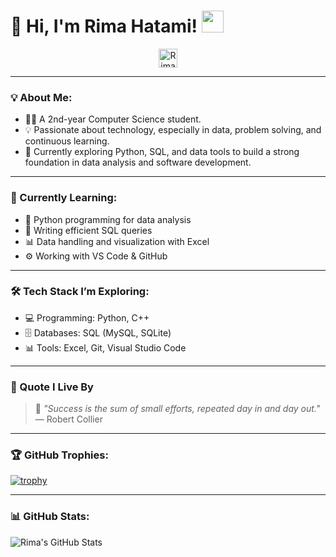 # 👋 Hi, I'm Rima Hatami! <img src="https://github.com/TheDudeThatCode/TheDudeThatCode/blob/master/Assets/Hi.gif" width="35" />

<p align="center">
  <a href="https://www.linkedin.com/in/rima-hatami" target="_blank">
    <img align="center" src="https://cdn.jsdelivr.net/npm/simple-icons@v5/icons/linkedin.svg" alt="Rima Hatami | LinkedIn" width="30" height="30" />
  </a>
</p>

---

### 💡 About Me:
- 👩‍💻 A 2nd-year Computer Science student.  
- 💡 Passionate about technology, especially in data, problem solving, and continuous learning.  
- 🚀 Currently exploring Python, SQL, and data tools to build a strong foundation in data analysis and software development.

---

### 📘 Currently Learning:
- 🐍 Python programming for data analysis  
- 🧠 Writing efficient SQL queries  
- 📊 Data handling and visualization with Excel  
- ⚙️ Working with VS Code & GitHub

---

### 🛠️ Tech Stack I’m Exploring:
- 💻 Programming: Python, C++  
- 🗄️ Databases: SQL (MySQL, SQLite)  
- 📊 Tools: Excel, Git, Visual Studio Code

---

### 🌟 Quote I Live By

> 💬 *"Success is the sum of small efforts, repeated day in and day out."*  
> — Robert Collier

---

### 🏆 GitHub Trophies:

[![trophy](https://github-profile-trophy.vercel.app/?username=rimahatami&theme=darkhub)](https://github.com/ryo-ma/github-profile-trophy)

---

### 📊 GitHub Stats:

![Rima's GitHub Stats](https://github-readme-stats.vercel.app/api?username=rimahatami&show_icons=true&title_color=ffc857&icon_color=8ac926&text_color=daf7dc&bg_color=151515&hide=issues&count_priva)
